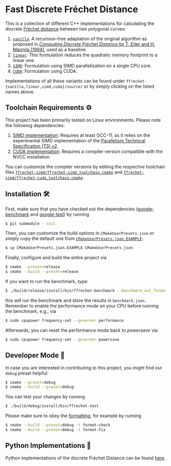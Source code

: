 # Fast Discrete Fréchet Distance 

This is a collection of different C++ implementations for calculating the discrete [Fréchet distance](https://en.wikipedia.org/wiki/Fr%C3%A9chet_distance) between two polygonal curves:

1. [`vanilla`](ffrechet-vanilla/source/ffrechet-vanilla.cpp): A recursion-free adaptation of the original algorithm as proposed in [_Computing Discrete Fréchet Distance_ by T. Eiter and H. Mannila (1994)][vanilla], used as a baseline.
1. [`linear`](ffrechet-linear/source/ffrechet-linear.cpp): This formulation reduces the quadratic memory footprint to a linear one.
1. [`SIMD`](ffrechet-simd/source/ffrechet-simd.cpp): Formulation using SIMD parallelization on a single CPU core.
1. [`CUDA`](ffrechet-cuda/source/ffrechet-cuda.cu): Formulation using CUDA.

Implementations of all these variants can be found under `ffrechet-{vanilla,linear,simd,cuda}/source/` or by simply clicking on the listed names above.

## Toolchain Requirements ⚙️

This project has been primarily tested on Linux environments. Please note the following dependencies:

1. [SIMD implementation][ffrechet-simd_toolchain.cmake]: Requires at least GCC-11, as it relies on the experimental SIMD implementation of the [Parallelism Technical Specification (TS) v2](std::experimental::simd).
2. [CUDA implementation][ffrechet-cuda_toolchain.cmake]: Requires a compiler version compatible with the NVCC installation.

You can customize the compiler versions by editing the respective toolchain files [`ffrechet-simd/ffrechet-simd_toolchain.cmake`][ffrechet-simd_toolchain.cmake] and [`ffrechet-simd/ffrechet-cuda_toolchain.cmake`][ffrechet-cuda_toolchain.cmake].

## Installation 🛠️

First, make sure that you have checked out the dependencies ([google-benchmark][google-benchmark] and [google-test][google-test]) by running
```bash
$ git submodule --init
```

Then, you can customize the build options in `CMakeUserPresets.json` or simply copy the default one from [`CMakeUserPresets.json.EXAMPLE`](CMakeUserPresets.json.EXAMPLE):
```bash
$ cp CMakeUserPresets.json.EXAMPLE CMakeUserPresets.json
```

Finally, configure and build the entire project via
```bash
$ cmake --preset=release
$ cmake --build --preset=release
```

If you want to run the benchmark, type:
```bash
$ ./build/release/install/bin/ffrechet-benchmark --benchmark_out_format=json --benchmark_out=benchmark.json
```
this will run the benchmark and store the results in `benchmark.json`.
Remember to enable the performance mode on your CPU before running the benchmark, e.g., via
```bash
$ sudo cpupower frequency-set --governor performance
```

Afterwards, you can reset the performance mode back to _powersave_ via 
```bash
$ sudo cpupower frequency-set --governor powersave
```

## Developer Mode 👷

In case you are interested in contributing to this project, you might find our `debug` preset helpful:
```bash
$ cmake --preset=debug
$ cmake --build --preset=debug
```

You can test your changes by running

```bash
$ ./build/debug/install/bin/ffrechet-test
```

Please make sure to obey the [formatting](.clang-format), for example by running
```bash
$ cmake --build --preset=debug -t format-check
$ cmake --build --preset=debug -t format-fix
```

## Python Implementations 🐍

Python implementations of the discrete Fréchet Distance can be found [here][fast_frechet-python].

[vanilla]: http://www.kr.tuwien.ac.at/staff/eiter/et-archive/cdtr9464.pdf
[std::experimental::simd]: https://en.cppreference.com/w/cpp/experimental/simd
[ffrechet-simd_toolchain.cmake]: ffrechet-simd/ffrechet-simd_toolchain.cmake 
[ffrechet-cuda_toolchain.cmake]: ffrechet-cuda/ffrechet-cuda_toolchain.cmake 
[google-benchmark]: https://github.com/google/benchmark
[google-test]: https://github.com/google/googletest
[fast_frechet-python]: https://github.com/avitase/fast_frechet-python
